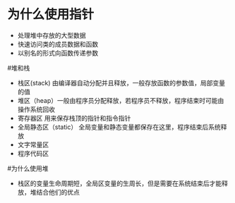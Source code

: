 # 为什么使用指针
* 处理堆中存放的大型数据
* 快速访问类的成员数据和函数
* 以别名的形式向函数传递参数



#堆和栈
* 栈区(stack) 由编译器自动分配并且释放，一般存放函数的参数值，局部变量的值
* 堆区（heap）一般由程序员分配释放，若程序员不释放，程序结束时可能由操作系统回收
* 寄存器区 用来保存栈顶的指针和指令指针
* 全局静态区（static） 全局变量和静态变量都保存在这里，程序结束后系统释放
* 文字常量区
* 程序代码区



#为什么使用堆
* 栈区的变量生命周期短，全局区变量的生周长，但是需要在系统结束后才能释放，堆结合他们的优点
